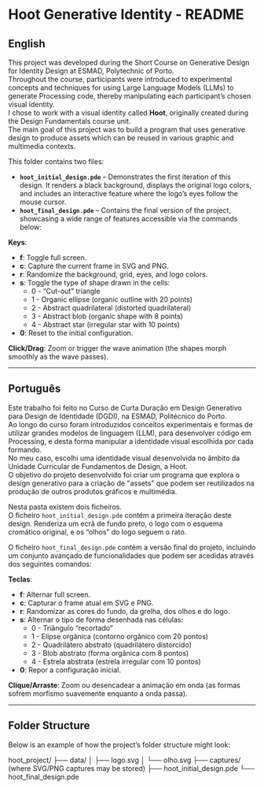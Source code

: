 # Hoot Generative Identity - README

## English

This project was developed during the Short Course on Generative Design for Identity Design at ESMAD, Polytechnic of Porto.  
Throughout the course, participants were introduced to experimental concepts and techniques for using Large Language Models (LLMs) to generate Processing code, thereby manipulating each participant’s chosen visual identity.  
I chose to work with a visual identity called **Hoot**, originally created during the Design Fundamentals course unit.  
The main goal of this project was to build a program that uses generative design to produce assets which can be reused in various graphic and multimedia contexts.

This folder contains two files:

- **`hoot_initial_design.pde`** – Demonstrates the first iteration of this design. It renders a black background, displays the original logo colors, and includes an interactive feature where the logo’s eyes follow the mouse cursor.  
- **`hoot_final_design.pde`** – Contains the final version of the project, showcasing a wide range of features accessible via the commands below:

**Keys**:  
- **f**: Toggle full screen.  
- **c**: Capture the current frame in SVG and PNG.  
- **r**: Randomize the background, grid, eyes, and logo colors.  
- **s**: Toggle the type of shape drawn in the cells:  
  - 0 - “Cut-out” triangle  
  - 1 - Organic ellipse (organic outline with 20 points)  
  - 2 - Abstract quadrilateral (distorted quadrilateral)  
  - 3 - Abstract blob (organic shape with 8 points)  
  - 4 - Abstract star (irregular star with 10 points)  
- **0**: Reset to the initial configuration.  

**Click/Drag**: Zoom or trigger the wave animation (the shapes morph smoothly as the wave passes).

---

## Português

Este trabalho foi feito no Curso de Curta Duração em Design Generativo para Design de Identidade (DGDI), na ESMAD, Politécnico do Porto.  
Ao longo do curso foram introduzidos conceitos experimentais e formas de utilizar grandes modelos de linguagem (LLM), para desenvolver código em Processing, e desta forma manipular a identidade visual escolhida por cada formando.  
No meu caso, escolhi uma identidade visual desenvolvida no âmbito da Unidade Curricular de Fundamentos de Design, a Hoot.  
O objetivo do projeto desenvolvido foi criar um programa que explora o design generativo para a criação de "assets" que podem ser reutilizados na produção de outros produtos gráficos e multimédia.

Nesta pasta existem dois ficheiros.  
O ficheiro `hoot_initial_design.pde` contém a primeira iteração deste design. Renderiza um ecrã de fundo preto, o logo com o esquema cromático original, e os “olhos” do logo seguem o rato.

O ficheiro `hoot_final_design.pde` contém a versão final do projeto, incluindo um conjunto avançado de funcionalidades que podem ser acedidas através dos seguintes comandos:

**Teclas**:  
- **f**: Alternar full screen.  
- **c**: Capturar o frame atual em SVG e PNG.  
- **r**: Randomizar as cores do fundo, da grelha, dos olhos e do logo.  
- **s**: Alternar o tipo de forma desenhada nas células:  
  - 0 - Triângulo “recortado”  
  - 1 - Elipse orgânica (contorno orgânico com 20 pontos)  
  - 2 - Quadrilátero abstrato (quadrilátero distorcido)  
  - 3 - Blob abstrato (forma orgânica com 8 pontos)  
  - 4 - Estrela abstrata (estrela irregular com 10 pontos)  
- **0**: Repor a configuração inicial.

**Clique/Arraste**: Zoom ou desencadear a animação em onda (as formas sofrem morfismo suavemente enquanto a onda passa).

---

## Folder Structure

Below is an example of how the project’s folder structure might look:

hoot_project/ ├── data/ │ ├── logo.svg │ └── olho.svg ├── captures/ (where SVG/PNG captures may be stored) ├── hoot_initial_design.pde └── hoot_final_design.pde

